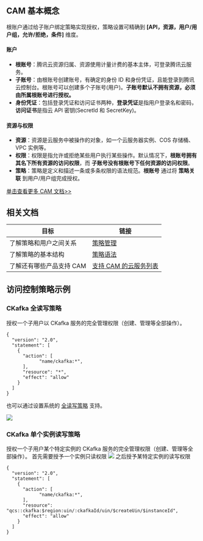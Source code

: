
##  CAM 基本概念
根账户通过给子账户绑定策略实现授权，策略设置可精确到 **[API，资源，用户/用户组，允许/拒绝，条件]** 维度。

#### 账户
- **根账号**：腾讯云资源归属、资源使用计量计费的基本主体，可登录腾讯云服务。
- **子账号**：由根账号创建账号，有确定的身份 ID 和身份凭证，且能登录到腾讯云控制台。根账号可以创建多个子账号(用户)。**子账号默认不拥有资源，必须由所属根账号进行授权。**
- **身份凭证**：包括登录凭证和访问证书两种，**登录凭证**是指用户登录名和密码，**访问证书**是指云 API 密钥(SecretId 和 SecretKey)。

#### 资源与权限

- **资源**：资源是云服务中被操作的对象，如一个云服务器实例、COS 存储桶、VPC 实例等。
- **权限**：权限是指允许或拒绝某些用户执行某些操作。默认情况下，**根账号拥有其名下所有资源的访问权限**，而 **子账号没有根账号下任何资源的访问权限**。
- **策略**：策略是定义和描述一条或多条权限的语法规范。**根账号** 通过将 **策略关联** 到用户/用户组完成授权。

[单击查看更多 CAM 文档>>](https://cloud.tencent.com/document/product/378/9028)

##  相关文档
| 目标 | 链接 | 
|---------|---------|
|了解策略和用户之间关系|[策略管理](https://cloud.tencent.com/document/product/378/8955)|
|了解策略的基本结构| [策略语法](https://cloud.tencent.com/document/product/378/8962) | 
|了解还有哪些产品支持 CAM|[支持 CAM 的云服务列表](https://cloud.tencent.com/document/product/378/9029)|

##  访问控制策略示例 

### CKafka 全读写策略
授权一个子用户以 CKafka 服务的完全管理权限（创建、管理等全部操作）。

```
{
  "version": "2.0",
  "statement": [
    {
      "action": [
            "name/ckafka:*",
      ],
      "resource": "*",
      "effect": "allow"
    }
  ]
}
```

也可以通过设置系统的 [全读写策略](https://console.cloud.tencent.com/cam/policy/createV2) 支持。

![](https://main.qcloudimg.com/raw/1642ea25bd6b6d270eb7016807e06c77.jpg)

### CKafka 单个实例读写策略

授权一个子用户某个特定实例的 CKafka 服务的完全管理权限（创建、管理等全部操作）。
首先需要授予一个实例只读权限
![](https://main.qcloudimg.com/raw/875be8b3763e1ff19b4ff6d81b12182a.jpg)
之后授予某特定实例的读写权限
```
{
  "version": "2.0",
  "statement": [
    {
      "action": [
            "name/ckafka:*",
      ],
      "resource": "qcs::ckafka:$region:uin/:ckafkaId/uin/$createUin/$instanceId",
      "effect": "allow"
    }
  ]
}
```





